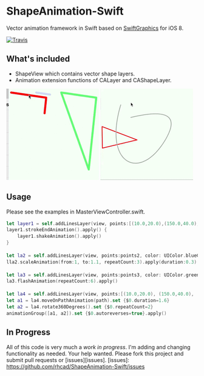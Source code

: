 # ShapeAnimation-Swift

Vector animation framework in Swift based on [SwiftGraphics](https://github.com/schwa/SwiftGraphics) for iOS 8.

[![Travis][travis_img]][travis]

[travis]: https://travis-ci.org/rhcad/ShapeAnimation-Swift
[travis_img]: https://travis-ci.org/rhcad/ShapeAnimation-Swift.svg?branch=develop

## What's included

* ShapeView which contains vector shape layers.
* Animation extension functions of CALayer and CAShapeLayer.

![Stroke Lines Screenshot](Documentation/strokelines.gif)
![Move on Path Screenshot](Documentation/moveonpath.gif)

## Usage

Please see the examples in MasterViewController.swift.

``` Swift
let layer1 = self.addLinesLayer(view, points:[(10.0,20.0),(150.0,40.0),(120.0,320.0)])
layer1.strokeEndAnimation().apply() {
    layer1.shakeAnimation().apply()
}

let la2 = self.addLinesLayer(view, points:points2, color: UIColor.blueColor())
lla2.scaleAnimation(from:1, to:1.1, repeatCount:3).apply(duration:0.3)

let la3 = self.addLinesLayer(view, points:points3, color: UIColor.greenColor())
la3.flashAnimation(repeatCount:6).apply()

let la4 = self.addLinesLayer(view, points:[(10.0,20.0), (150.0,40.0), (120.0,120.0)])
let a1 = la4.moveOnPathAnimation(path).set {$0.duration=1.6}
let a2 = la4.rotate360Degrees().set {$0.repeatCount=2}
animationGroup([a1, a2]).set {$0.autoreverses=true}.apply()
```

## In Progress

All of this code is very much a _*work in progress*_. I'm adding and changing functionality as needed. Your help wanted. Please fork this project and submit pull requests or [issues][issues].
[issues]: https://github.com/rhcad/ShapeAnimation-Swift/issues
